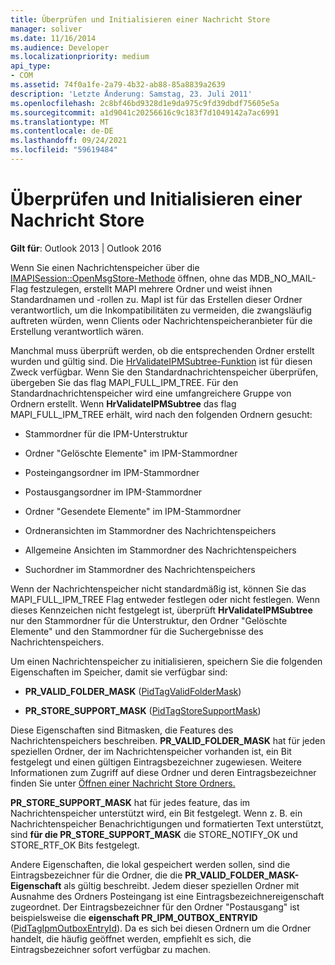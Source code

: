```yaml
---
title: Überprüfen und Initialisieren einer Nachricht Store
manager: soliver
ms.date: 11/16/2014
ms.audience: Developer
ms.localizationpriority: medium
api_type:
- COM
ms.assetid: 74f0a1fe-2a79-4b32-ab88-85a8839a2639
description: 'Letzte Änderung: Samstag, 23. Juli 2011'
ms.openlocfilehash: 2c8bf46bd9328d1e9da975c9fd39dbdf75605e5a
ms.sourcegitcommit: a1d9041c20256616c9c183f7d1049142a7ac6991
ms.translationtype: MT
ms.contentlocale: de-DE
ms.lasthandoff: 09/24/2021
ms.locfileid: "59619484"
---
```

# <a name="validating-and-initializing-a-message-store"></a>Überprüfen und Initialisieren einer Nachricht Store

  
  
**Gilt für**: Outlook 2013 | Outlook 2016 
  
Wenn Sie einen Nachrichtenspeicher über die [IMAPISession::OpenMsgStore-Methode](imapisession-openmsgstore.md) öffnen, ohne das MDB_NO_MAIL-Flag festzulegen, erstellt MAPI mehrere Ordner und weist ihnen Standardnamen und -rollen zu. MapI ist für das Erstellen dieser Ordner verantwortlich, um die Inkompatibilitäten zu vermeiden, die zwangsläufig auftreten würden, wenn Clients oder Nachrichtenspeicheranbieter für die Erstellung verantwortlich wären. 
  
Manchmal muss überprüft werden, ob die entsprechenden Ordner erstellt wurden und gültig sind. Die [HrValidateIPMSubtree-Funktion](hrvalidateipmsubtree.md) ist für diesen Zweck verfügbar. Wenn Sie den Standardnachrichtenspeicher überprüfen, übergeben Sie das flag MAPI_FULL_IPM_TREE. Für den Standardnachrichtenspeicher wird eine umfangreichere Gruppe von Ordnern erstellt. Wenn **HrValidateIPMSubtree** das flag MAPI_FULL_IPM_TREE erhält, wird nach den folgenden Ordnern gesucht: 
  
- Stammordner für die IPM-Unterstruktur
    
- Ordner "Gelöschte Elemente" im IPM-Stammordner
    
- Posteingangsordner im IPM-Stammordner
    
- Postausgangsordner im IPM-Stammordner
    
- Ordner "Gesendete Elemente" im IPM-Stammordner
    
- Ordneransichten im Stammordner des Nachrichtenspeichers
    
- Allgemeine Ansichten im Stammordner des Nachrichtenspeichers
    
- Suchordner im Stammordner des Nachrichtenspeichers
    
Wenn der Nachrichtenspeicher nicht standardmäßig ist, können Sie das MAPI_FULL_IPM_TREE Flag entweder festlegen oder nicht festlegen. Wenn dieses Kennzeichen nicht festgelegt ist, überprüft **HrValidateIPMSubtree** nur den Stammordner für die Unterstruktur, den Ordner "Gelöschte Elemente" und den Stammordner für die Suchergebnisse des Nachrichtenspeichers. 
  
Um einen Nachrichtenspeicher zu initialisieren, speichern Sie die folgenden Eigenschaften im Speicher, damit sie verfügbar sind:
  
- **PR_VALID_FOLDER_MASK** ([PidTagValidFolderMask](pidtagvalidfoldermask-canonical-property.md))
    
- **PR_STORE_SUPPORT_MASK** ([PidTagStoreSupportMask](pidtagstoresupportmask-canonical-property.md))
    
Diese Eigenschaften sind Bitmasken, die Features des Nachrichtenspeichers beschreiben. **PR_VALID_FOLDER_MASK** hat für jeden speziellen Ordner, der im Nachrichtenspeicher vorhanden ist, ein Bit festgelegt und einen gültigen Eintragsbezeichner zugewiesen. Weitere Informationen zum Zugriff auf diese Ordner und deren Eintragsbezeichner finden Sie unter [Öffnen einer Nachricht Store Ordners.](opening-a-message-store-folder.md) 
  
 **PR_STORE_SUPPORT_MASK** hat für jedes feature, das im Nachrichtenspeicher unterstützt wird, ein Bit festgelegt. Wenn z. B. ein Nachrichtenspeicher Benachrichtigungen und formatierten Text unterstützt, sind **für die PR_STORE_SUPPORT_MASK** die STORE_NOTIFY_OK und STORE_RTF_OK Bits festgelegt. 
  
Andere Eigenschaften, die lokal gespeichert werden sollen, sind die Eintragsbezeichner für die Ordner, die die **PR_VALID_FOLDER_MASK-Eigenschaft** als gültig beschreibt. Jedem dieser speziellen Ordner mit Ausnahme des Ordners Posteingang ist eine Eintragsbezeichnereigenschaft zugeordnet. Der Eintragsbezeichner für den Ordner "Postausgang" ist beispielsweise die **eigenschaft PR_IPM_OUTBOX_ENTRYID** ([PidTagIpmOutboxEntryId](pidtagipmoutboxentryid-canonical-property.md)). Da es sich bei diesen Ordnern um die Ordner handelt, die häufig geöffnet werden, empfiehlt es sich, die Eintragsbezeichner sofort verfügbar zu machen.
  

